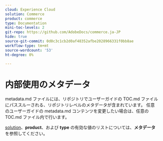 ```yaml
---
cloud: Experience Cloud
solution: Commerce
product: commerce
type: Documentation
mini-toc-levels: 2
git-repo: https://github.com/AdobeDocs/commerce.ja-JP
hide: true
source-git-commit: 0d0c3c1cb2d0af48352afbe2028966331f0bb8ae
workflow-type: tm+mt
source-wordcount: '53'
ht-degree: 0%

---
```



# 内部使用のメタデータ

metadata.md ファイルには、リポジトリでユーザーガイドの TOC.md ファイルにパススルーされる、リポジトリレベルのメタデータが含まれています。 任意のユーザーガイドの metadata.md コンテンツを変更したい場合は、任意の TOC.md ファイル内で行います。

[solution](https://experienceleague.adobe.com/docs/authoring-guide-exl/using/editing/user-guide-setup/metadata.html)、**product**、および **type** の有効な値のリストについては、**メタデータ** を参照してください。
